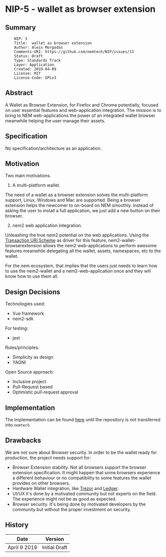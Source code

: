 # NIP-5 - wallet as browser extension

## Summary

```
    NIP: 5
    Title:  wallet as browser extension
    Author: Aleix Morgadas
    Comments-URI: https://github.com/nemtech/NIP/issues/13
    Status: Draft
    Type: Standards Track
    Layer: Application
    Created: 2019-04-09
    License: MIT
    License-Code: GPLv3
```

## Abstract

A Wallet as Browser Extension, for Firefox and Chrome potentially, focused on user essential features and web-application integration. The mission is to bring to NEM web-applications the power of an integrated wallet browser meanwhile helping the user manage their assets.

## Specification

No specification/architecture as an application.

## Motivation

Two main motivations.

1. A multi-platform wallet.

The need of a wallet as a browser extension solves the multi-platform support, Linux, Windows and Mac are supported. Being a browser extension helps the newcomer to on-board on NEM smoothly. Instead of asking the user to install a full application, we just add a new button on their browser.

2. nem2 web application integration.

Unleashing the true nem2 potential on the web applications. Using the [Transaction URI Scheme](https://github.com/nemtech/NIP/pull/7) as driver for this feature, nem2-wallet-browserextension allows the nem2 web-applications to perform awesome features meanwhile delegating all the wallet, assets, namespaces, etc to the wallet.

For the nem ecosystem, that implies that the users just needs to learn how to use the nem2-wallet and a nem2-web-application once and they will know how to use them all.

## Design Decisions

Technologies used:

- Vue framework
- nem2-sdk

For testing:

- jest

Rules/principles:

- Simplicity as design
- YAGNI

Open Source approach:

- Inclusive project
- Pull-Request based
- Optimistic pull-request approval

## Implementation

The implementation can be found [here](https://github.com/aleixmorgadas/nem2-wallet-browserextension) until the repository is not transferred into `nemtech`.

## Drawbacks

We are not sure about Browser security. In order to be the wallet ready for production, the project needs support for:

- Browser Extension stability. Not all browsers support the browser extension specification. It might happen that some browsers experience a different behaviour or no compatibility to some features the wallet provides on other browsers.
- Hardware Wallet integration, like [Trezor](https://trezor.io/) and [Ledger](https://www.ledger.com/).
- UI/UX it's done by a motivated community but not experts on the field. The experience might not be as good as expected.
- Browser security. It's being done by motivated developers by the community but without the proper investment on security.


## History

| **Date**      | **Version**   |
| ------------- | ------------- |
| April 9 2019    | Initial Draft |
